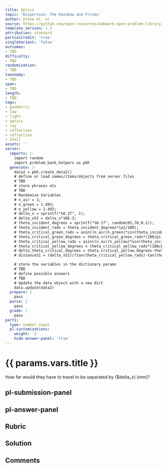 ```yaml
---
title: Optics
topic: 'Dispersion: The Rainbow and Prisms'
author: Urone et. al
source: https://github.com/open-resources/webwork-open-problem-library/tree/master/Contrib/BrockPhysics/College_Physics_Urone/25.Geometric_Optics/Dispersion_The_Rainbow_and_Prisms/NU_U17-25-05-004.pg
template_version: 1.3
attribution: standard
partialCredit: 'true'
singleVariant: 'false'
outcomes:
- TBD
difficulty:
- TBD
randomization:
- TBD
taxonomy:
- TBD
span:
- TBD
length:
- TBD
tags:
- geometric
- law
- light
- optics
- ray
- reflection
- refraction
- Snell
assets: ''
server:
  imports: |-
    import random
    import problem_bank_helpers as pbh
  generate: |-
    data2 = pbh.create_data2()
    # define or load names/items/objects from server files
    # TBD
    # store phrases etc
    # TBD
    # Randomize Variables
    # n_air = 1;
    # n_green = 1.493;
    # n_yellow = 1.492;
    # delta_x = sprintf("%0.2f", 1);
    # delta_xSI = delta_x*10E-3;
    # theta_incident_degrees = sprintf("%0.1f", random(65,70,0.1));
    # theta_incident_rads = theta_incident_degrees*(pi/180);
    # theta_critical_green_rads = asin((n_air/n_green)*sin(theta_incident_rads));
    # theta_critical_green_degrees = theta_critical_green_rads*(180/pi);
    # theta_critical_yellow_rads = asin((n_air/n_yellow)*sin(theta_incident_rads));
    # theta_critical_yellow_degrees = theta_critical_yellow_rads*(180/pi);
    # delta_theta_critical_degrees = theta_critical_yellow_degrees-theta_critical_green_degrees;
    # distanceSI = (delta_xSI)/(tan(theta_critical_yellow_rads)-tan(theta_critical_green_rads));

    # store the variables in the dictionary params
    # TBD
    # define possible answers
    # TBD
    # Update the data object with a new dict
    data.update(data2)
  prepare: |
    pass
  parse: |
    pass
  grade: |
    pass
part1:
  type: number-input
  pl-customizations:
    weight: '1'
    hide-answer-panel: 'true'
---
```


# {{ params.vars.title }} 


How far would they have to travel to be separated by ($delta_x) (mm)?


## pl-submission-panel 


## pl-answer-panel 


## Rubric 


## Solution 


## Comments 


